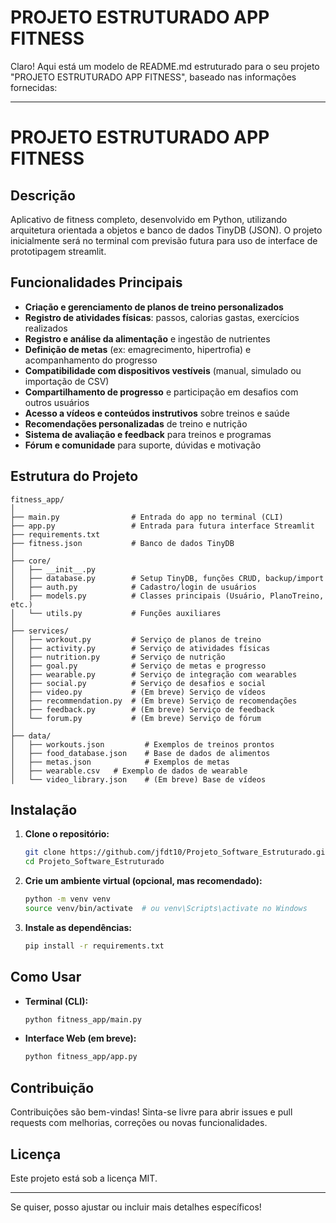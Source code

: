 # PROJETO ESTRUTURADO APP FITNESS

Claro! Aqui está um modelo de README.md estruturado para o seu projeto "PROJETO ESTRUTURADO APP FITNESS", baseado nas informações fornecidas:

---

# PROJETO ESTRUTURADO APP FITNESS

## Descrição

Aplicativo de fitness completo, desenvolvido em Python, utilizando arquitetura orientada a objetos e banco de dados TinyDB (JSON). O projeto inicialmente será no terminal com previsão futura para uso de interface de prototipagem streamlit.

## Funcionalidades Principais

- **Criação e gerenciamento de planos de treino personalizados**
- **Registro de atividades físicas**: passos, calorias gastas, exercícios realizados
- **Registro e análise da alimentação** e ingestão de nutrientes
- **Definição de metas** (ex: emagrecimento, hipertrofia) e acompanhamento do progresso
- **Compatibilidade com dispositivos vestíveis** (manual, simulado ou importação de CSV)
- **Compartilhamento de progresso** e participação em desafios com outros usuários
- **Acesso a vídeos e conteúdos instrutivos** sobre treinos e saúde
- **Recomendações personalizadas** de treino e nutrição
- **Sistema de avaliação e feedback** para treinos e programas
- **Fórum e comunidade** para suporte, dúvidas e motivação

## Estrutura do Projeto

```
fitness_app/
│
├── main.py                # Entrada do app no terminal (CLI)
├── app.py                 # Entrada para futura interface Streamlit
├── requirements.txt
├── fitness.json           # Banco de dados TinyDB
│
├── core/
│   ├── __init__.py
│   ├── database.py        # Setup TinyDB, funções CRUD, backup/import
│   ├── auth.py            # Cadastro/login de usuários
│   ├── models.py          # Classes principais (Usuário, PlanoTreino, etc.)
│   └── utils.py           # Funções auxiliares
│
├── services/
│   ├── workout.py         # Serviço de planos de treino
│   ├── activity.py        # Serviço de atividades físicas
│   ├── nutrition.py       # Serviço de nutrição
│   ├── goal.py            # Serviço de metas e progresso
│   ├── wearable.py        # Serviço de integração com wearables
│   ├── social.py          # Serviço de desafios e social
│   ├── video.py           # (Em breve) Serviço de vídeos
│   ├── recommendation.py  # (Em breve) Serviço de recomendações
│   ├── feedback.py        # (Em breve) Serviço de feedback
│   └── forum.py           # (Em breve) Serviço de fórum
│
├── data/
│   ├── workouts.json         # Exemplos de treinos prontos
│   ├── food_database.json    # Base de dados de alimentos
│   ├── metas.json            # Exemplos de metas
│   ├── wearable.csv   # Exemplo de dados de wearable
│   └── video_library.json    # (Em breve) Base de vídeos
```

## Instalação

1. **Clone o repositório:**
   ```bash
   git clone https://github.com/jfdt10/Projeto_Software_Estruturado.git
   cd Projeto_Software_Estruturado
   ```

2. **Crie um ambiente virtual (opcional, mas recomendado):**
   ```bash
   python -m venv venv
   source venv/bin/activate  # ou venv\Scripts\activate no Windows
   ```

3. **Instale as dependências:**
   ```bash
   pip install -r requirements.txt
   ```

## Como Usar

- **Terminal (CLI):**
  ```bash
  python fitness_app/main.py
  ```
- **Interface Web (em breve):**
  ```bash
  python fitness_app/app.py
  ```

## Contribuição

Contribuições são bem-vindas! Sinta-se livre para abrir issues e pull requests com melhorias, correções ou novas funcionalidades.

## Licença

Este projeto está sob a licença MIT.

---

Se quiser, posso ajustar ou incluir mais detalhes específicos!